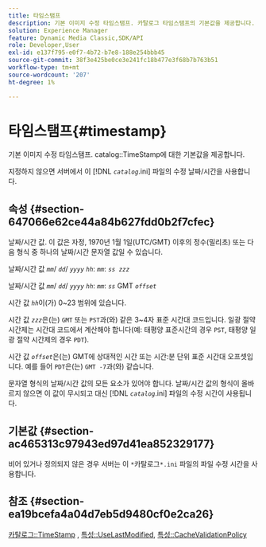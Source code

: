 ```yaml
---
title: 타임스탬프
description: 기본 이미지 수정 타임스탬프. 카탈로그 타임스탬프의 기본값을 제공합니다.
solution: Experience Manager
feature: Dynamic Media Classic,SDK/API
role: Developer,User
exl-id: e137f795-e0f7-4b72-b7e8-188e254bbb45
source-git-commit: 38f3e425be0ce3e241fc18b477e3f68b7b763b51
workflow-type: tm+mt
source-wordcount: '207'
ht-degree: 1%

---
```


# 타임스탬프{#timestamp}

기본 이미지 수정 타임스탬프. catalog::TimeStamp에 대한 기본값을 제공합니다.

지정하지 않으면 서버에서 이 [!DNL *`catalog`*.ini] 파일의 수정 날짜/시간을 사용합니다.

## 속성 {#section-647066e62ce44a84b627fdd0b2f7cfec}

날짜/시간 값. 이 값은 자정, 1970년 1월 1일(UTC/GMT) 이후의 정수(밀리초) 또는 다음 형식 중 하나의 날짜/시간 문자열 값일 수 있습니다.

날짜/시간 값 *`mm`*/ *`dd`*/ *`yyyy`* *`hh`*: *`mm`*: *`ss zzz`*

날짜/시간 값 *`mm`*/ *`dd`*/ *`yyyy`* *`hh`*: *`mm`*: *`ss`* GMT *`offset`*

시간 값 *`hh`*&#x200B;이(가) 0~23 범위에 있습니다.

시간 값 *`zzz`*&#x200B;은(는) `GMT` 또는 `PST`과(와) 같은 3~4자 표준 시간대 코드입니다. 일광 절약 시간제는 시간대 코드에서 계산해야 합니다(예: 태평양 표준시간의 경우 `PST`, 태평양 일광 절약 시간제의 경우 `PDT`).

시간 값 *`offset`*&#x200B;은(는) GMT에 상대적인 시간 또는 시간:분 단위 표준 시간대 오프셋입니다. 예를 들어 `PDT`은(는) `GMT -7`과(와) 같습니다.

문자열 형식의 날짜/시간 값의 모든 요소가 있어야 합니다. 날짜/시간 값의 형식이 올바르지 않으면 이 값이 무시되고 대신 [!DNL *`catalog`*.ini] 파일의 수정 시간이 사용됩니다.

## 기본값 {#section-ac465313c97943ed97d41ea852329177}

비어 있거나 정의되지 않은 경우 서버는 이 `*`카탈로그`*.ini` 파일의 파일 수정 시간을 사용합니다.

## 참조 {#section-ea19bcefa4a04d7eb5d9480cf0e2ca26}

[카탈로그::TimeStamp](../../../../../is-api/image-catalog/image-serving-api-ref/c-image-catalog-reference/c-image-svg-data-reference/c-image-data-reference/r-timestamp-cat.md#reference-59a27b72f4cb4a53a3baba83214c4ded) , [특성::UseLastModified](../../../../../is-api/image-catalog/image-serving-api-ref/c-image-catalog-reference/c-attributes-reference/r-uselastmodified.md#reference-73ecc421e6864a38aec5a4775f06b8e8), [특성::CacheValidationPolicy](../../../../../is-api/image-catalog/image-serving-api-ref/c-image-catalog-reference/c-attributes-reference/r-cachevalidationpolicy.md#reference-e55e52fd749041718a9af69fa2027b57)
